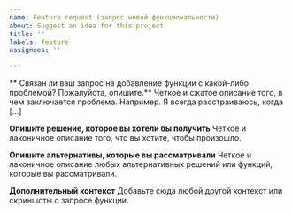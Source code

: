 ```yaml
---
name: Feature request (запрос новой функциональности)
about: Suggest an idea for this project
title: ''
labels: feature
assignees: ''

---
```


** Связан ли ваш запрос на добавление функции с какой-либо проблемой? Пожалуйста, опишите.**
Четкое и сжатое описание того, в чем заключается проблема. Например. Я всегда расстраиваюсь, когда [...]

**Опишите решение, которое вы хотели бы получить**
Четкое и лаконичное описание того, что вы хотите, чтобы произошло.

**Опишите альтернативы, которые вы рассматривали**
Четкое и лаконичное описание любых альтернативных решений или функций, которые вы рассматривали.

**Дополнительный контекст**
Добавьте сюда любой другой контекст или скриншоты о запросе функции.
